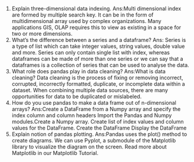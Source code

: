 
1. Explain three-dimensional data indexing.
Ans:Multi dimensional index are formed by multiple search key. It can be in the form of multidimensional array used by complex organizations. Many applications GIS, OLAP requires this to view as existing in a space for two or more dimensions.
2. What’s the difference between a series and a dataframe?
Ans: Series is a type of list which can take integer values, string values, double value and more. Series can only contain single list with index, whereas dataframes can be made of more than one series or we can say that a dataframes is a collection of series that can be used to analyse the data.
3. What role does pandas play in data cleaning?
Ans:What is data cleaning? Data cleaning is the process of fixing or removing incorrect, corrupted, incorrectly formatted, duplicate, or incomplete data within a dataset. When combining multiple data sources, there are many opportunities for data to be duplicated or mislabeled.
4. How do you use pandas to make a data frame out of n-dimensional arrays?
Ans:Create a DataFrame from a Numpy array and specify the index column and column headers
Import the Pandas and Numpy modules.Create a Numpy array.
Create list of index values and column values for the DataFrame.
Create the DataFrame
Display the DataFrame
5. Explain notion of pandas plotting.
Ans:Pandas uses the plot() method to create diagrams. We can use Pyplot, a submodule of the Matplotlib library to visualize the diagram on the screen. Read more about Matplotlib in our Matplotlib Tutorial.
